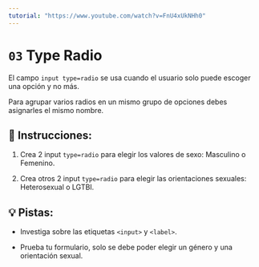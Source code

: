 ```yaml
---
tutorial: "https://www.youtube.com/watch?v=FnU4xUkNHh0"
---
```


# `03` Type Radio 

El campo `input type=radio` se usa cuando el usuario solo puede escoger una opción y no más.

Para agrupar varios radios en un mismo grupo de opciones debes asignarles el mismo nombre.

## 📝 Instrucciones:

1. Crea 2 input `type=radio` para elegir los valores de sexo: Masculino o Femenino.

2. Crea otros 2 input `type=radio` para elegir las orientaciones sexuales: Heterosexual o LGTBI.

## 💡 Pistas: 

+ Investiga sobre las etiquetas `<input>` y `<label>`.

+ Prueba tu formulario, solo se debe poder elegir un género y una orientación sexual.
